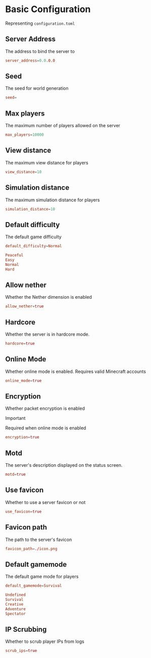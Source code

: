 # Basic Configuration

Representing `configuration.toml`

## Server Address

The address to bind the server to

```toml
server_address=0.0.0.0
```

## Seed

The seed for world generation

```toml
seed=
```

## Max players

The maximum number of players allowed on the server

```toml
max_players=10000
```

## View distance

The maximum view distance for players

```toml
view_distance=10
```

## Simulation distance

The maximum simulation distance for players

```toml
simulation_distance=10
```

## Default difficulty

The default game difficulty

```toml
default_difficulty=Normal
```

```toml
Peaceful
Easy
Normal
Hard
```

## Allow nether

Whether the Nether dimension is enabled

```toml
allow_nether=true
```

## Hardcore

Whether the server is in hardcore mode.

```toml
hardcore=true
```

## Online Mode

Whether online mode is enabled. Requires valid Minecraft accounts

```toml
online_mode=true
```

## Encryption

Whether packet encryption is enabled

> [!IMPORTANT]
> Required when online mode is enabled

```toml
encryption=true
```

## Motd

The server's description displayed on the status screen.

```toml
motd=true
```

## Use favicon

Whether to use a server favicon or not

```toml
use_favicon=true
```

## Favicon path

The path to the server's favicon

```toml
favicon_path=./icon.png
```

## Default gamemode

The default game mode for players

```toml
default_gamemode=Survival
```

```toml
Undefined
Survival
Creative
Adventure
Spectator
```

## IP Scrubbing

Whether to scrub player IPs from logs

```toml
scrub_ips=true
```
